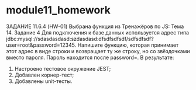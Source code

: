 # module11_homework
ЗАДАНИЕ 11.6.4 (HW-01)
Выбрана функция из Тренажёров по JS: Тема 14. Задание 4 Для подключения к базе данных используется адрес типа jdbc:mysql://sdasdasdasd:szdasdasd:dfsdfsdfsdf/sdfsdfsdf?user=root&password=12345. Напишите функцию, которая принимает этот адрес в виде строки и возвращает ту же строку, но со звёздочками вместо пароля. Пароль находится после password=.
В результате: 
1. Настроено тестовое окружение JEST;
2. Добавлен корнер-тест;
3. Добавлены unit-тесты.
